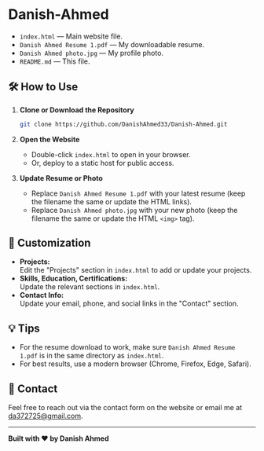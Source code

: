 # Danish-Ahmed

- `index.html` — Main website file.
- `Danish Ahmed Resume 1.pdf` — My downloadable resume.
- `Danish Ahmed photo.jpg` — My profile photo.
- `README.md` — This file.

## 🛠️ How to Use

1. **Clone or Download the Repository**
   ```sh
   git clone https://github.com/DanishAhmed33/Danish-Ahmed.git
   ```

2. **Open the Website**
   - Double-click `index.html` to open in your browser.
   - Or, deploy to a static host for public access.

3. **Update Resume or Photo**
   - Replace `Danish Ahmed Resume 1.pdf` with your latest resume (keep the filename the same or update the HTML links).
   - Replace `Danish Ahmed photo.jpg` with your new photo (keep the filename the same or update the HTML `<img>` tag).

## 📝 Customization

- **Projects:**  
  Edit the "Projects" section in `index.html` to add or update your projects.
- **Skills, Education, Certifications:**  
  Update the relevant sections in `index.html`.
- **Contact Info:**  
  Update your email, phone, and social links in the "Contact" section.

## 💡 Tips

- For the resume download to work, make sure `Danish Ahmed Resume 1.pdf` is in the same directory as `index.html`.
- For best results, use a modern browser (Chrome, Firefox, Edge, Safari).

## 📧 Contact

Feel free to reach out via the contact form on the website or email me at [da372725@gmail.com](mailto:da372725@gmail.com).

---

**Built with ❤️ by Danish Ahmed**
